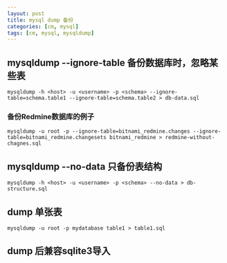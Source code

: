 ```yaml
---
layout: post
title: mysql dump 备份
categories: [cm, mysql]
tags: [cm, mysql, mysqldump]
---
```


## mysqldump --ignore-table 备份数据库时，忽略某些表

~~~shell
mysqldump -h <host> -u <username> -p <schema> --ignore-table=schema.table1 --ignore-table=schema.table2 > db-data.sql
~~~

### 备份Redmine数据库的例子

~~~shell
mysqldump -u root -p --ignore-table=bitnami_redmine.changes --ignore-table=bitnami_redmine.changesets bitnami_redmine > redmine-without-chagnes.sql
~~~



## mysqldump --no-data 只备份表结构


~~~shell
mysqldump -h <host> -u <username> -p <schema> --no-data > db-structure.sql
~~~


## dump 单张表

~~~shell
mysqldump -u root -p mydatabase table1 > table1.sql
~~~


## dump 后兼容sqlite3导入







